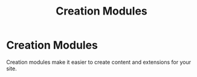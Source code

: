 ﻿---
uid: creation-modules
locale: en
title: Creation Modules
dnneditions: 
dnnversion: 09.02.00
related-topics: included-modules
---

# Creation Modules

Creation modules make it easier to create content and extensions for your site.
